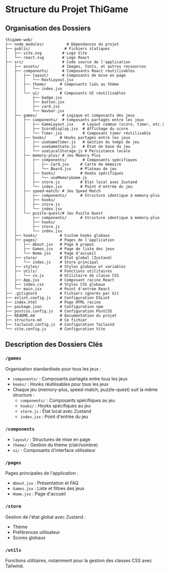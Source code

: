 # Structure du Projet ThiGame

## Organisation des Dossiers

```
thigame-web/
├── node_modules/          # Dépendances du projet
├── public/               # Fichiers statiques
│   ├── vite.svg         # Logo Vite
│   └── react.svg        # Logo React
├── src/                 # Code source de l'application
│   ├── assets/          # Images, fonts, et autres ressources
│   ├── components/      # Composants React réutilisables
│   │   ├── layout/      # Composants de mise en page
│   │   │   └── RootLayout.jsx
│   │   ├── theme/      # Composants liés au thème
│   │   │   └── index.jsx
│   │   └── ui/         # Composants UI réutilisables
│   │       ├── badge.jsx
│   │       ├── button.jsx
│   │       ├── card.jsx
│   │       └── Navbar.jsx
│   ├── games/           # Logique et composants des jeux
│   │   ├── components/  # Composants partagés entre les jeux
│   │   │   ├── GameLayout.jsx    # Layout commun (score, timer, etc.)
│   │   │   ├── ScoreDisplay.jsx  # Affichage du score
│   │   │   └── Timer.jsx         # Composant timer réutilisable
│   │   ├── hooks/      # Hooks partagés entre les jeux
│   │   │   ├── useGameTimer.js   # Gestion du temps de jeu
│   │   │   ├── useGameState.js   # État de base du jeu
│   │   │   └── useLocalStorage.js # Persistance locale
│   │   ├── memory-plus/ # Jeu Memory Plus
│   │   │   ├── components/       # Composants spécifiques
│   │   │   │   ├── Card.jsx     # Carte de mémoire
│   │   │   │   └── Board.jsx    # Plateau de jeu
│   │   │   ├── hooks/           # Hooks spécifiques
│   │   │   │   └── useMemoryGame.js
│   │   │   ├── store.js         # État local avec Zustand
│   │   │   └── index.jsx        # Point d'entrée du jeu
│   │   ├── speed-match/ # Jeu Speed Match
│   │   │   ├── components/      # Structure identique à memory-plus
│   │   │   ├── hooks/
│   │   │   ├── store.js
│   │   │   └── index.jsx
│   │   └── puzzle-quest/# Jeu Puzzle Quest
│   │       ├── components/      # Structure identique à memory-plus
│   │       ├── hooks/
│   │       ├── store.js
│   │       └── index.jsx
│   ├── hooks/          # Custom hooks globaux
│   ├── pages/          # Pages de l'application
│   │   ├── About.jsx   # Page À propos
│   │   ├── Games.jsx   # Page de liste des jeux
│   │   └── Home.jsx    # Page d'accueil
│   ├── store/          # État global (Zustand)
│   │   └── index.js    # Store principal
│   ├── styles/         # Styles globaux et variables
│   ├── utils/          # Fonctions utilitaires
│   │   └── cn.js       # Utilitaire de classe CSS
│   ├── App.jsx         # Composant racine React
│   ├── index.css       # Styles CSS globaux
│   └── main.jsx        # Point d'entrée React
├── .gitignore          # Fichiers ignorés par Git
├── eslint.config.js    # Configuration ESLint
├── index.html          # Page HTML racine
├── package.json        # Configuration npm
├── postcss.config.js   # Configuration PostCSS
├── README.md           # Documentation du projet
├── structure.md        # Ce fichier
├── tailwind.config.js  # Configuration Tailwind
└── vite.config.js      # Configuration Vite
```

## Description des Dossiers Clés

### `/games`

Organisation standardisée pour tous les jeux :

- `components/` : Composants partagés entre tous les jeux
- `hooks/` : Hooks réutilisables pour tous les jeux
- Chaque jeu (memory-plus, speed-match, puzzle-quest) suit la même structure :
  - `components/` : Composants spécifiques au jeu
  - `hooks/` : Hooks spécifiques au jeu
  - `store.js` : État local avec Zustand
  - `index.jsx` : Point d'entrée du jeu

### `/components`

- `layout/` : Structures de mise en page
- `theme/` : Gestion du thème (clair/sombre)
- `ui/` : Composants d'interface utilisateur

### `/pages`

Pages principales de l'application :

- `About.jsx` : Présentation et FAQ
- `Games.jsx` : Liste et filtres des jeux
- `Home.jsx` : Page d'accueil

### `/store`

Gestion de l'état global avec Zustand :

- Thème
- Préférences utilisateur
- Scores globaux

### `/utils`

Fonctions utilitaires, notamment pour la gestion des classes CSS avec Tailwind.
